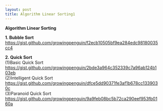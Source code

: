 ```yaml
---
layout: post
title: Algorithm Linear Sorting1
---
```


**Algorithm Linear Sorting** <br/>

**1. Bubble Sort** <br/>
https://gist.github.com/growingpenguin/f2ecb10505bf9ea284edc98180035cc4

**2. Quick Sort** <br/>
(1)Basic Quick Sort <br/>
https://gist.github.com/growingpenguin/2bde3a964c352339c7a96ab124b103eb <br/>
(2)Intelligent Quick Sort <br/>
https://gist.github.com/growingpenguin/dfce5dd90371fe3af1b678cc1339030c <br/>
(3)Paranoid Quick Sort <br/>
https://gist.github.com/growingpenguin/9a9feb08bc5b72ca290eef953fb0160a <br/>


